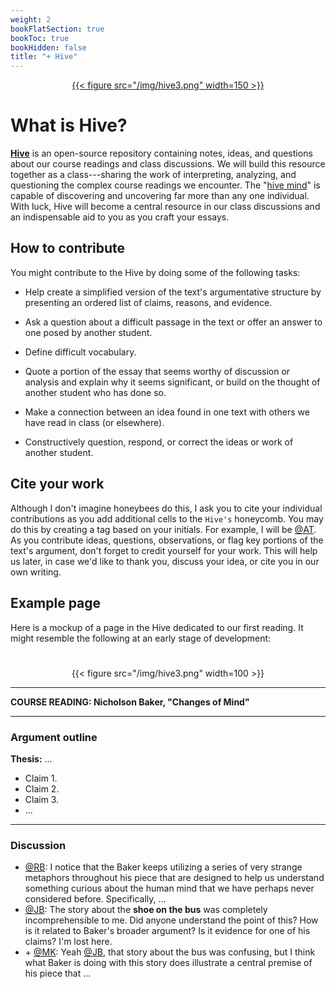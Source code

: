```yaml
---
weight: 2
bookFlatSection: true
bookToc: true
bookHidden: false
title: "+ Hive"
---
```


[<div style="text-align:center">{{< figure src="/img/hive3.png" width=150 >}}</div>](https://canvas.dartmouth.edu)
 
# What is Hive?

[**Hive**](https://canvas.dartmouth.edu) is an open-source repository containing notes, ideas, and questions about our course readings and class discussions. We will build this resource together as a class---sharing the work of interpreting, analyzing, and questioning the complex course readings we encounter. The "[hive mind](https://www.merriam-webster.com/dictionary/hive%20mind)" is capable of discovering and uncovering far more than any one individual. With luck, Hive will become a central resource in our class discussions and an indispensable aid to you as you craft your essays.


## How to contribute

You might contribute to the Hive by doing some of the following tasks:

- Help create a simplified version of the text's argumentative structure by presenting an ordered list of claims, reasons, and evidence. 

- Ask a question about a difficult passage in the text or offer an answer to one posed by another student.

- Define difficult vocabulary.

- Quote a portion of the essay that seems worthy of discussion or analysis and explain why it seems significant, or build on the thought of another student who has done so. 

- Make a connection between an idea found in one text with others we have read in class (or elsewhere).

- Constructively question, respond, or correct the ideas or work of another student.

## Cite your work

Although I don't imagine honeybees do this, I ask you to cite your individual contributions as you add additional cells to the `Hive's` honeycomb. You may do this by creating a tag based on your initials. For example, I will be [@AT](). As you contribute ideas, questions, observations, or flag key portions of the text's argument, don't forget to credit yourself for your work. This will help us later, in case we'd like to thank you, discuss your idea, or cite you in our own writing.

## Example page

Here is a mockup of a page in the Hive dedicated to our first reading. It might resemble the following at an early stage of development:

#

<div class="container">
        <div class="raised-edge">

<div style="text-align:center">{{< figure src="/img/hive3.png" width=100 >}}</div>

---

**COURSE READING: Nicholson Baker, "Changes of Mind"**

---

### Argument outline

**Thesis:** ...
- Claim 1.
- Claim 2.
- Claim 3.
- ...

---

### Discussion

- [@RB](): I notice that the Baker keeps utilizing a series of very strange metaphors throughout his piece that are designed to help us understand something curious about the human mind that we have perhaps never considered before. Specifically, ...
- [@JB](): The story about the **shoe on the bus** was completely incomprehensible to me. Did anyone understand the point of this? How is it related to Baker's broader argument? Is it evidence for one of his claims? I'm lost here.
- \+ [@MK](): Yeah [@JB](), that story about the bus was confusing, but I think what Baker is doing with this story does illustrate a central premise of his piece that ...
          <div class="edge-shadow"></div>
        </div>
      </div>

#




